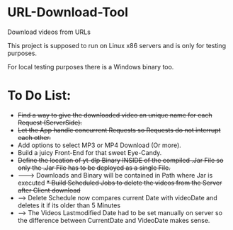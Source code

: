 # URL-Download-Tool
Download videos from URLs

This project is supposed to run on Linux x86 servers and is only for testing purposes.

For local testing purposes there is a Windows binary too.

# To Do List:

* ~~Find a way to give the downloaded video an unique name for each Request (ServerSide).~~
* ~~Let the App handle concurrent Requests so Requests do not interrupt each other.~~
* Add options to select MP3 or MP4 Download (Or more).
* Build a juicy Front-End for that sweet Eye-Candy.
* ~~Define the location of yt-dlp Binary INSIDE of the compiled .Jar File so only the .Jar File has to be deployed as a single File.~~
* ---> Downloads and Binary will be contained in Path where Jar is executed
~~* Build Scheduled Jobs to delete the videos from the Server after Client download~~
* --> Delete Schedule now compares current Date with videoDate and deletes it if its older than 5 Minutes
* --> The Videos Lastmodified Date had to be set manually on server so the difference between CurrentDate and VideoDate makes sense.